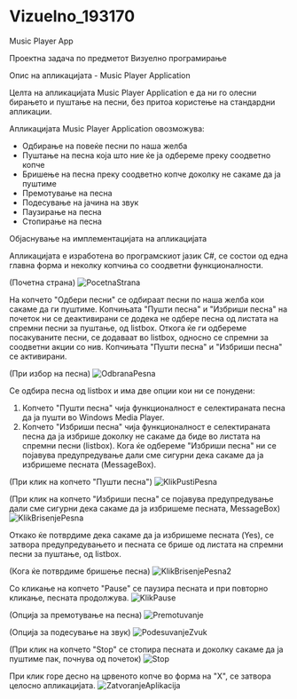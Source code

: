 # Vizuelno_193170
Music Player App

Проектна задача по предметот Визуелно програмирање

Опис на апликацијата - Music Player Application

Целта на апликацијата Music Player Application е да ни го олесни бирањето и пуштање на песни, без притоа користење на стандардни апликации.

Апликацијата Music Player Application овозможува:
- Одбирање на повеќе песни по наша желба
- Пуштање на песна која што ние ќе ја одбереме преку соодветно копче
- Бришење на песна преку соодветно копче доколку не сакаме да ја пуштиме
- Премотување на песна
- Подесување на јачина на звук
- Паузирање на песна
- Стопирање на песна

Објаснување на имплементацијата на апликацијата

Апликацијата е изработена во програмскиот јазик C#, се состои од една главна форма и неколку копчиња со соодветни функционалности.

(Почетна страна)
![PocetnaStrana](https://user-images.githubusercontent.com/80169088/121666014-1c6b2600-caa9-11eb-97d5-fe33c6c4d65a.png)

На копчето "Одбери песни" се одбираат песни по наша желба кои сакаме да ги пуштиме. Копчињата "Пушти песна" и "Избриши песна" на почеток ни се деактивирани се додека не одбере песна од листата на спремни песни за пуштање, од listbox.
Откога ќе ги одбереме посакуваните песни, се додаваат во listbox, односно се спремни за соодветни акции со нив. Копчињата "Пушти песна" и "Избриши песна" се активирани.

(При избор на песна)
![OdbranaPesna](https://user-images.githubusercontent.com/80169088/121668394-88e72480-caab-11eb-9793-74807a09ff50.png)

Се одбира песна од listbox и има две опции кои ни се понудени:
1. Копчето "Пушти песна" чија функционалност е селектираната песна да ја пушти во Windows Media Player.
2. Копчето "Избриши песна" чија функционалност е селектираната песна да ја избрише доколку не сакаме да биде во листата на спремни песни (listbox). Кога ќе одбереме "Избриши песна" ни се појавува предупредување дали сме сигурни дека сакаме да ја избришеме песната (MessageBox).



(При клик на копчето "Пушти песна")
![KlikPustiPesna](https://user-images.githubusercontent.com/80169088/121668849-feeb8b80-caab-11eb-8fec-c35d0cfc3afc.png)

(При клик на копчето "Избриши песна" се појавува предупредување дали сме сигурни дека сакаме да ја избришеме песната, MessageBox)
![KlikBrisenjePesna](https://user-images.githubusercontent.com/80169088/121669160-52f67000-caac-11eb-85ee-105e307a5822.png)

Откако ќе потврдиме дека сакаме да ја избришеме песната (Yes), се затвора предупредувањетo и песната се брише од листата на спремни песни за пуштање, од listbox.

(Кога ќе потврдиме бришење песна)
![KlikBrisenjePesna2](https://user-images.githubusercontent.com/80169088/121669656-d44e0280-caac-11eb-8187-5a350e261d59.png)

Со кликање на копчето "Pause" се паузира песната и при повторно кликање, песната продолжува.
![KlikPause](https://user-images.githubusercontent.com/80169088/121670631-f2683280-caad-11eb-8719-bb5244668d26.png)

(Опција за премотување на песна)
![Premotuvanje](https://user-images.githubusercontent.com/80169088/121671283-a4076380-caae-11eb-89a9-2e99c43b59e7.png)

(Опција за подесување на звук)
![PodesuvanjeZvuk](https://user-images.githubusercontent.com/80169088/121671373-c26d5f00-caae-11eb-932c-f154652056fd.png)

(При клик на копчето "Stop" се стопира песната и доколку сакаме да ја пуштиме пак, почнува од почеток)
![Stop](https://user-images.githubusercontent.com/80169088/121671666-22fc9c00-caaf-11eb-8941-1560f1971602.png)

При клик горе десно на црвеното копче во форма на "X", се затвора целосно апликацијата.
![ZatvoranjeAplikacija](https://user-images.githubusercontent.com/80169088/121671969-7ff85200-caaf-11eb-86ce-697f8defbe44.png)








